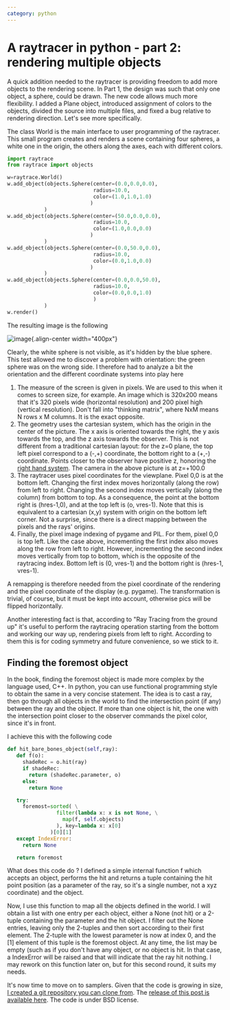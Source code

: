 ```yaml
---
category: python
---
```

A raytracer in python - part 2: rendering multiple objects
==========================================================

A quick addition needed to the raytracer is providing freedom to add
more objects to the rendering scene. In Part 1, the design was such that
only one object, a sphere, could be drawn. The new code allows much more
flexibility. I added a Plane object, introduced assignment of colors to
the objects, divided the source into multiple files, and fixed a bug
relative to rendering direction. Let\'s see more specifically.

The class World is the main interface to user programming of the
raytracer. This small program creates and renders a scene containing
four spheres, a white one in the origin, the others along the axes, each
with different colors.

```python
import raytrace
from raytrace import objects

w=raytrace.World()
w.add_object(objects.Sphere(center=(0.0,0.0,0.0),
                            radius=10.0,
                            color=(1.0,1.0,1.0)
                           )
            )
w.add_object(objects.Sphere(center=(50.0,0.0,0.0),
                            radius=10.0,
                            color=(1.0,0.0,0.0)
                           )
            )
w.add_object(objects.Sphere(center=(0.0,50.0,0.0),
                            radius=10.0,
                            color=(0.0,1.0,0.0)
                           )
            )
w.add_object(objects.Sphere(center=(0.0,0.0,50.0),
                            radius=10.0,
                            color=(0.0,0.0,1.0)
                            )
            )
w.render()
```

The resulting image is the following

![image](http://forthescience.org/blog/wp-content/uploads/2011/05/render1.png){.align-center
width="400px"}

Clearly, the white sphere is not visible, as it\'s hidden by the blue
sphere. This test allowed me to discover a problem with orientation: the
green sphere was on the wrong side. I therefore had to analyze a bit the
orientation and the different coordinate systems into play here

1.  The measure of the screen is given in pixels. We are used to this
    when it comes to screen size, for example. An image which is 320x200
    means that it\'s 320 pixels wide (horizontal resolution) and 200
    pixel high (vertical resolution). Don\'t fall into \"thinking
    matrix\", where NxM means N rows x M columns. It is the exact
    opposite.
2.  The geometry uses the cartesian system, which has the origin in the
    center of the picture. The x axis is oriented towards the right, the
    y axis towards the top, and the z axis towards the observer. This is
    not different from a traditional cartesian layout: for the z=0
    plane, the top left pixel correspond to a (-,+) coordinate, the
    bottom right to a (+,-) coordinate. Points closer to the observer
    have positive z, honoring the [right hand
    system](http://en.wikipedia.org/wiki/Right-hand_rule). The camera in
    the above picture is at z=+100.0
3.  The raytracer uses pixel coordinates for the viewplane. Pixel 0,0 is
    at the bottom left. Changing the first index moves horizontally
    (along the row) from left to right. Changing the second index moves
    vertically (along the column) from bottom to top. As a consequence,
    the point at the bottom right is (hres-1,0), and at the top left is
    (o, vres-1). Note that this is equivalent to a cartesian (x,y)
    system with origin on the bottom left corner. Not a surprise, since
    there is a direct mapping between the pixels and the rays\' origins.
4.  Finally, the pixel image indexing of pygame and PIL. For them, pixel
    0,0 is top left. Like the case above, incrementing the first index
    also moves along the row from left to right. However, incrementing
    the second index moves vertically from top to bottom, which is the
    opposite of the raytracing index. Bottom left is (0, vres-1) and the
    bottom right is (hres-1, vres-1).

A remapping is therefore needed from the pixel coordinate of the
rendering and the pixel coordinate of the display (e.g. pygame). The
transformation is trivial, of course, but it must be kept into account,
otherwise pics will be flipped horizontally.

Another interesting fact is that, according to \"Ray Tracing from the
ground up\" it\'s useful to perform the raytracing operation starting
from the bottom and working our way up, rendering pixels from left to
right. According to them this is for coding symmetry and future
convenience, so we stick to it.

Finding the foremost object
---------------------------

In the book, finding the foremost object is made more complex by the
language used, C++. In python, you can use functional programming style
to obtain the same in a very concise statement. The idea is to cast a
ray, then go through all objects in the world to find the intersection
point (if any) between the ray and the object. If more than one object
is hit, the one with the intersection point closer to the observer
commands the pixel color, since it\'s in front.

I achieve this with the following code

```python
def hit_bare_bones_object(self,ray):
   def f(o):
     shadeRec = o.hit(ray)
     if shadeRec:
       return (shadeRec.parameter, o)
     else:
       return None

   try:
     foremost=sorted( \
                filter(lambda x: x is not None, \
                  map(f, self.objects)
                ), key=lambda x: x[0]
              )[0][1]
   except IndexError:
     return None

   return foremost
```

What does this code do ? I defined a simple internal function f which
accepts an object, performs the hit and returns a tuple containing the
hit point position (as a parameter of the ray, so it\'s a single number,
not a xyz coordinate) and the object.

Now, I use this function to map all the objects defined in the world. I
will obtain a list with one entry per each object, either a None (not
hit) or a 2-tuple containing the parameter and the hit object. I filter
out the None entries, leaving only the 2-tuples and then sort according
to their first element. The 2-tuple with the lowest parameter is now at
index 0, and the \[1\] element of this tuple is the foremost object. At
any time, the list may be empty (such as if you don\'t have any object,
or no object is hit. In that case, a IndexError will be raised and that
will indicate that the ray hit nothing. I may rework on this function
later on, but for this second round, it suits my needs.

It\'s now time to move on to samplers. Given that the code is growing in
size, [I created a git repository you can clone
from](https://github.com/stefanoborini/python-raytrace). The [release of
this post is available
here](https://github.com/stefanoborini/python-raytrace/tree/74521b39d6ebba01b7446b7353c9a7868407513b).
The code is under BSD license.
